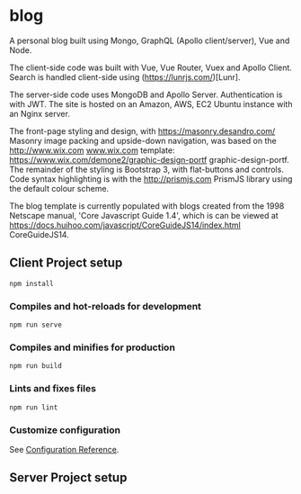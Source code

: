 # blog

A personal blog built using Mongo, GraphQL (Apollo client/server), Vue and Node.

The client-side code was built with Vue, Vue Router, Vuex and Apollo Client. Search is handled client-side using (https://lunrjs.com/)[Lunr].

The server-side code uses MongoDB and Apollo Server. Authentication is with JWT. The site is hosted on an Amazon, AWS, EC2 Ubuntu instance with an Nginx server.

The front-page styling and design, with https://masonry.desandro.com/ Masonry image packing and upside-down navigation, was based on the http://www.wix.com www.wix.com template: https://www.wix.com/demone2/graphic-design-portf graphic-design-portf</a>. The remainder of the styling is Bootstrap 3, with flat-buttons and controls. Code syntax highlighting is with the http://prismjs.com PrismJS library using the default colour scheme.
          
The blog template is currently populated with blogs created from the 1998 Netscape manual, 'Core Javascript Guide 1.4', which is can be viewed at  https://docs.huihoo.com/javascript/CoreGuideJS14/index.html CoreGuideJS14.

## Client Project setup 
```
npm install
```

### Compiles and hot-reloads for development
```
npm run serve
```

### Compiles and minifies for production
```
npm run build
```

### Lints and fixes files
```
npm run lint
```

### Customize configuration
See [Configuration Reference](https://cli.vuejs.org/config/).

## Server Project setup
